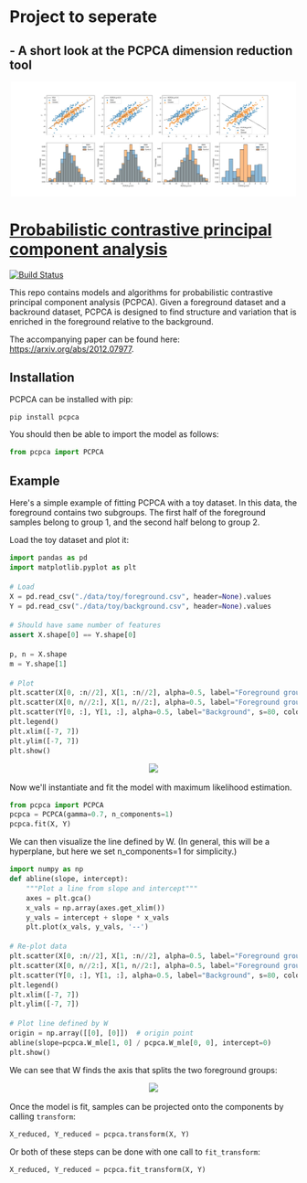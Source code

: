 # Project to seperate
## - A short look at the PCPCA dimension reduction tool


<p align="center">
  <img src="./media/pca_and_pcpca_projections.jpeg" width="500">
</p>




# [Probabilistic contrastive principal component analysis](https://arxiv.org/abs/2012.07977)
[![Build Status](https://travis-ci.com/andrewcharlesjones/pcpca.svg?branch=main)](https://travis-ci.com/github/andrewcharlesjones/pcpca)

This repo contains models and algorithms for probabilistic contrastive principal component analysis (PCPCA). Given a foreground dataset and a backround dataset, PCPCA is designed to find structure and variation that is enriched in the foreground relative to the background.

The accompanying paper can be found here: https://arxiv.org/abs/2012.07977.

## Installation

PCPCA can be installed with pip:
```
pip install pcpca
```

You should then be able to import the model as follows:
```python
from pcpca import PCPCA
```
## Example

Here's a simple example of fitting PCPCA with a toy dataset. In this data, the foreground contains two subgroups. The first half of the foreground samples belong to group 1, and the second half belong to group 2.

Load the toy dataset and plot it:
```python
import pandas as pd
import matplotlib.pyplot as plt

# Load
X = pd.read_csv("./data/toy/foreground.csv", header=None).values
Y = pd.read_csv("./data/toy/background.csv", header=None).values

# Should have same number of features
assert X.shape[0] == Y.shape[0]

p, n = X.shape
m = Y.shape[1]

# Plot
plt.scatter(X[0, :n//2], X[1, :n//2], alpha=0.5, label="Foreground group 1", s=80, color="green")
plt.scatter(X[0, n//2:], X[1, n//2:], alpha=0.5, label="Foreground group 2", s=80, color="orange")
plt.scatter(Y[0, :], Y[1, :], alpha=0.5, label="Background", s=80, color="gray")
plt.legend()
plt.xlim([-7, 7])
plt.ylim([-7, 7])
plt.show()
```

<p align="center">
  <img src="./example/toydata.png" width="500">
</p>

Now we'll instantiate and fit the model with maximum likelihood estimation.

```python
from pcpca import PCPCA
pcpca = PCPCA(gamma=0.7, n_components=1)
pcpca.fit(X, Y)
```

We can then visualize the line defined by W. (In general, this will be a hyperplane, but here we set n_components=1 for simplicity.)

```python
import numpy as np
def abline(slope, intercept):
    """Plot a line from slope and intercept"""
    axes = plt.gca()
    x_vals = np.array(axes.get_xlim())
    y_vals = intercept + slope * x_vals
    plt.plot(x_vals, y_vals, '--')

# Re-plot data
plt.scatter(X[0, :n//2], X[1, :n//2], alpha=0.5, label="Foreground group 1", s=80, color="green")
plt.scatter(X[0, n//2:], X[1, n//2:], alpha=0.5, label="Foreground group 2", s=80, color="orange")
plt.scatter(Y[0, :], Y[1, :], alpha=0.5, label="Background", s=80, color="gray")
plt.legend()
plt.xlim([-7, 7])
plt.ylim([-7, 7])

# Plot line defined by W
origin = np.array([[0], [0]])  # origin point
abline(slope=pcpca.W_mle[1, 0] / pcpca.W_mle[0, 0], intercept=0)
plt.show()
```

We can see that W finds the axis that splits the two foreground groups:

<p align="center">
  <img src="./example/toydata_W.png" width="500">
</p>

Once the model is fit, samples can be projected onto the components by calling `transform`:

```python
X_reduced, Y_reduced = pcpca.transform(X, Y)
```

Or both of these steps can be done with one call to `fit_transform`:

```python
X_reduced, Y_reduced = pcpca.fit_transform(X, Y)
```

